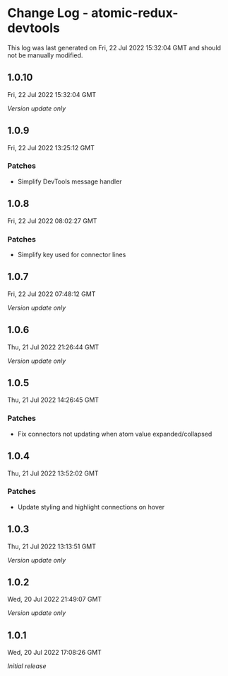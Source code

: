 # Change Log - atomic-redux-devtools

This log was last generated on Fri, 22 Jul 2022 15:32:04 GMT and should not be manually modified.

## 1.0.10
Fri, 22 Jul 2022 15:32:04 GMT

_Version update only_

## 1.0.9
Fri, 22 Jul 2022 13:25:12 GMT

### Patches

- Simplify DevTools message handler

## 1.0.8
Fri, 22 Jul 2022 08:02:27 GMT

### Patches

- Simplify key used for connector lines

## 1.0.7
Fri, 22 Jul 2022 07:48:12 GMT

_Version update only_

## 1.0.6
Thu, 21 Jul 2022 21:26:44 GMT

_Version update only_

## 1.0.5
Thu, 21 Jul 2022 14:26:45 GMT

### Patches

- Fix connectors not updating when atom value expanded/collapsed

## 1.0.4
Thu, 21 Jul 2022 13:52:02 GMT

### Patches

- Update styling and highlight connections on hover

## 1.0.3
Thu, 21 Jul 2022 13:13:51 GMT

_Version update only_

## 1.0.2
Wed, 20 Jul 2022 21:49:07 GMT

_Version update only_

## 1.0.1
Wed, 20 Jul 2022 17:08:26 GMT

_Initial release_

